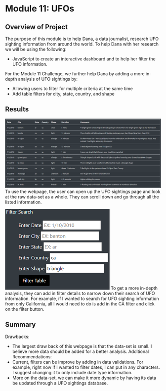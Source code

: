 # Module 11: UFOs
## Overview of Project
The purpose of this module is to help Dana, a data journalist, research UFO sighting information from around the world.
To help Dana with her research we will be using the following:
- JavaScript to create an interactive dashboard and to help her filter the UFO information.

For the Module 11 Challenge, we further help Dana by adding a more in-depth analysis of UFO sightings by:
- Allowing users to filter for multiple criteria at the same time
- Add table filters for city, state, country, and shape

## Results
![Results1](https://github.com/Ellla12/Module-11-UFOs/blob/main/static/images/results1.png)
To use the webpage, the user can open up the UFO sightings page and look at the raw data-set as a whole. They can scroll down and go through all the listed information.

![Results2](https://github.com/Ellla12/Module-11-UFOs/blob/main/static/images/results2.png)
To get a more in-depth analysis, they can add in filter details to narrow down their search of UFO information. For example, if I wanted to search for UFO sighting information from only California, all I would need to do is add in the CA filter and click on the filter button.

## Summary
Drawbacks:
- The largest draw back of this webpage is that the data-set is small. I believe more data should be added for a better analysis.
Additional Recommendations:
- Current, filters can be improve by adding in data validations. For example, right now if I wanted to filter dates, I can put in any characters. I suggest changing it to only include date type information.
- More on the data-set, we can make it more dynamic by having its data be updated through a UFO sightings database.
